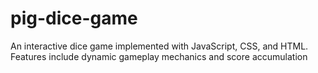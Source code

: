 # pig-dice-game
 An interactive dice game implemented with JavaScript, CSS, and HTML. Features include dynamic gameplay mechanics and score accumulation
